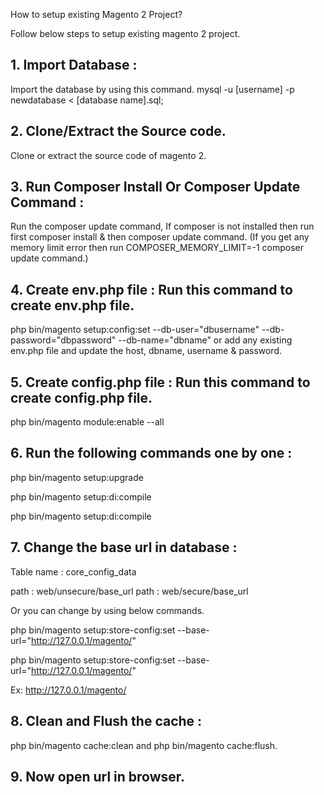 How to setup existing Magento 2 Project?

Follow below steps to setup existing magento 2 project.

## 1. Import Database :

Import the database by using this command. mysql -u [username] -p newdatabase < [database name].sql;

## 2. Clone/Extract the Source code.

Clone or extract the source code of magento 2.

## 3. Run Composer Install Or Composer Update Command :

Run the composer update command, If composer is not installed then run first composer install & then composer update command. (If you get any memory limit error then run COMPOSER_MEMORY_LIMIT=-1 composer update command.)

## 4. Create env.php file : Run this command to create env.php file.

php bin/magento setup:config:set --db-user="dbusername" --db-password="dbpassword" --db-name="dbname" or add any existing env.php file and update the host, dbname, username & password.

## 5. Create config.php file : Run this command to create config.php file.

php bin/magento module:enable --all

## 6. Run the following commands one by one :

php bin/magento setup:upgrade

php bin/magento setup:di:compile

php bin/magento setup:di:compile

## 7. Change the base url in database :

Table name : core_config_data

path : web/unsecure/base_url
path : web/secure/base_url

Or you can change by using below commands.

php bin/magento setup:store-config:set --base-url="http://127.0.0.1/magento/"

php bin/magento setup:store-config:set --base-url="http://127.0.0.1/magento/"


Ex: http://127.0.0.1/magento/

## 8. Clean and Flush the cache :

php bin/magento cache:clean and php bin/magento cache:flush.


## 9. Now open url in browser.
